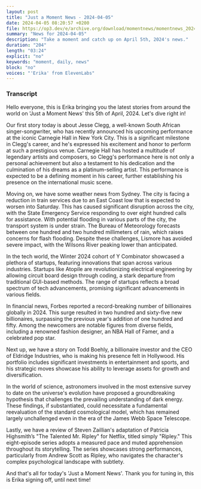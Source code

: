 ```yaml
---
layout: post
title: "Just a Moment News - 2024-04-05"
date: 2024-04-05 08:20:57 +0200
file: https://op3.dev/e/archive.org/download/momentnews/momentnews_2024-04-05.mp3
summary: "News for 2024-04-05"
description: "Take a moment and catch up on April 5th, 2024's news."
duration: "204"
length: "03:24"
explicit: "no"
keywords: "moment, daily, news"
block: "no"
voices: "'Erika' from ElevenLabs"
---
```


### Transcript

Hello everyone, this is Erika bringing you the latest stories from around the world on 'Just a Moment News' this 5th of April, 2024. Let's dive right in!

Our first story today is about Jesse Clegg, a well-known South African singer-songwriter, who has recently announced his upcoming performance at the iconic Carnegie Hall in New York City. This is a significant milestone in Clegg's career, and he's expressed his excitement and honor to perform at such a prestigious venue. Carnegie Hall has hosted a multitude of legendary artists and composers, so Clegg's performance here is not only a personal achievement but also a testament to his dedication and the culmination of his dreams as a platinum-selling artist. This performance is expected to be a defining moment in his career, further establishing his presence on the international music scene.

Moving on, we have some weather news from Sydney. The city is facing a reduction in train services due to an East Coast low that is expected to worsen into Saturday. This has caused significant disruption across the city, with the State Emergency Service responding to over eight hundred calls for assistance. With potential flooding in various parts of the city, the transport system is under strain. The Bureau of Meteorology forecasts between one hundred and two hundred millimeters of rain, which raises concerns for flash flooding. Despite these challenges, Lismore has avoided severe impact, with the Wilsons River peaking lower than anticipated.

In the tech world, the Winter 2024 cohort of Y Combinator showcased a plethora of startups, featuring innovations that span across various industries. Startups like Atopile are revolutionizing electrical engineering by allowing circuit board design through coding, a stark departure from traditional GUI-based methods. The range of startups reflects a broad spectrum of tech advancements, promising significant advancements in various fields.

In financial news, Forbes reported a record-breaking number of billionaires globally in 2024. This surge resulted in two hundred and sixty-five new billionaires, surpassing the previous year's addition of one hundred and fifty. Among the newcomers are notable figures from diverse fields, including a renowned fashion designer, an NBA Hall of Famer, and a celebrated pop star.

Next up, we have a story on Todd Boehly, a billionaire investor and the CEO of Eldridge Industries, who is making his presence felt in Hollywood. His portfolio includes significant investments in entertainment and sports, and his strategic moves showcase his ability to leverage assets for growth and diversification.

In the world of science, astronomers involved in the most extensive survey to date on the universe's evolution have proposed a groundbreaking hypothesis that challenges the prevailing understanding of dark energy. These findings, if substantiated, could necessitate a fundamental reevaluation of the standard cosmological model, which has remained largely unchallenged even in the era of the James Webb Space Telescope.

Lastly, we have a review of Steven Zaillian's adaptation of Patricia Highsmith’s "The Talented Mr. Ripley" for Netflix, titled simply "Ripley." This eight-episode series adopts a measured pace and muted apprehension throughout its storytelling. The series showcases strong performances, particularly from Andrew Scott as Ripley, who navigates the character's complex psychological landscape with subtlety.

And that's all for today's 'Just a Moment News'. Thank you for tuning in, this is Erika signing off, until next time!
